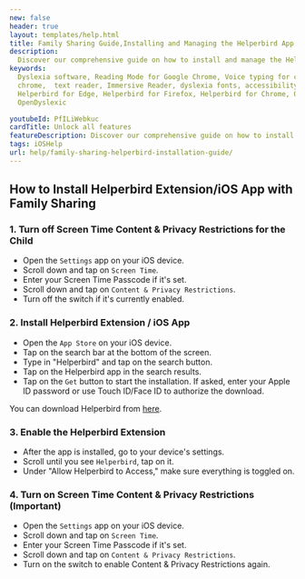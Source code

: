 ```yaml
---
new: false
header: true
layout: templates/help.html
title: Family Sharing Guide,Installing and Managing the Helperbird App on iOS
description:
  Discover our comprehensive guide on how to install and manage the Helperbird application on iOS using Family Sharing. Follow our easy steps to ensure safe and efficient use of this powerful accessibility tool while maintaining parental controls.
keywords:
  Dyslexia software, Reading Mode for Google Chrome, Voice typing for chrome, Text to speech for
  chrome,  text reader, Immersive Reader, dyslexia fonts, accessibility software, dyslexia software,
  Helperbird for Edge, Helperbird for Firefox, Helperbird for Chrome, Opendyslexic for Chrome,
  OpenDyslexic

youtubeId: PfILiWebkuc
cardTitle: Unlock all features
featureDescription: Discover our comprehensive guide on how to install and manage the Helperbird application on iOS using Family Sharing. Follow our easy steps to ensure safe and efficient use of this powerful accessibility tool while maintaining parental controls.
tags: iOSHelp
url: help/family-sharing-helperbird-installation-guide/
---
```

## How to Install Helperbird Extension/iOS App with Family Sharing

### 1. Turn off Screen Time Content & Privacy Restrictions for the Child

- Open the `Settings` app on your iOS device.
- Scroll down and tap on `Screen Time`.
- Enter your Screen Time Passcode if it's set.
- Scroll down and tap on `Content & Privacy Restrictions`.
- Turn off the switch if it's currently enabled.

### 2. Install Helperbird Extension / iOS App

- Open the `App Store` on your iOS device.
- Tap on the search bar at the bottom of the screen.
- Type in "Helperbird" and tap on the search button.
- Tap on the Helperbird app in the search results.
- Tap on the `Get` button to start the installation. If asked, enter your Apple ID password or use Touch ID/Face ID to authorize the download.

You can download Helperbird from [here](https://apps.apple.com/your-region/app-id).

### 3. Enable the Helperbird Extension

- After the app is installed, go to your device's settings.
- Scroll until you see `Helperbird`, tap on it.
- Under "Allow Helperbird to Access," make sure everything is toggled on.

### 4. Turn on Screen Time Content & Privacy Restrictions (Important)

- Open the `Settings` app on your iOS device.
- Scroll down and tap on `Screen Time`.
- Enter your Screen Time Passcode if it's set.
- Scroll down and tap on `Content & Privacy Restrictions`.
- Turn on the switch to enable Content & Privacy Restrictions again.
